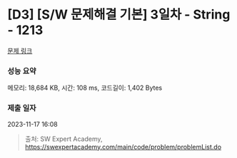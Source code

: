 # [D3] [S/W 문제해결 기본] 3일차 - String - 1213 

[문제 링크](https://swexpertacademy.com/main/code/problem/problemDetail.do?contestProbId=AV14P0c6AAUCFAYi) 

### 성능 요약

메모리: 18,684 KB, 시간: 108 ms, 코드길이: 1,402 Bytes

### 제출 일자

2023-11-17 16:08



> 출처: SW Expert Academy, https://swexpertacademy.com/main/code/problem/problemList.do